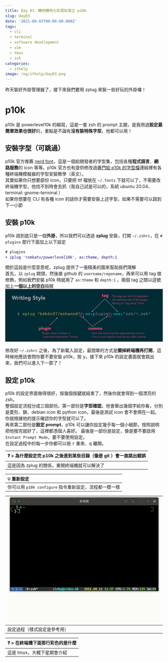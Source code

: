 ```yaml
---
title: Day 03：轉吧轉吧七彩霓虹燈之 p10k
slug: day03
date: '2021-09-03T00:00:00.000Z'
tags:
  - cli
  - terminal
  - software development
  - vim
  - tmux
  - zsh
categories:
  - ithelp
image: /og/ithelp/day03.png
---
```


昨天裝好外掛管理器了，接下來我們要用 zplug 來裝一些好玩的外掛囉！

# p10k

p10k 是 powerlevel10k 的縮寫，這是一套 zsh 的 prompt 主題，是我用過**設定最簡單效果也很好**的，重點是不論有**沒有裝特殊字型**，他都可以用！

## 安裝字型（可跳過）

p10k 官方推薦 [nerd font](https://github.com/ryanoasis/nerd-fonts)，這是一個給開發者的字型集，包括各種**程式語言**、**網路服務**的 icon 等等。p10k 官方也有提供修改過[專門給 p10k 的字型檔](https://github.com/romkatv/powerlevel10k#manual-font-installation)連結裡有各種終端機模擬器的字型安裝教學（英文）。  
其實如果你只想要部份 icon，只要把 ttf 檔放在 `~/.fonts` 下就可以了，不需要改終端機字型，他找不到時會去抓（我自己試是可以的，系統 ubuntu 20.04、terminal: gnome-terminal ）  
如果你想要在 CLI 有各種 icon 的話你才需要安裝上述字型，如果不需要可以跳到下一小節

## 安裝 p10k

p10k 說到底只是一個**外掛**，所以我們可以透過 **zplug** 安裝，打開 `~/.zshrc`，在 `# plugins` 那行下面加上以下設定

```diff
# plugins
+ zplug 'romkatv/powerlevel10k', as:theme, depth:1
```

關於這段是什麼意思呢，zplug 提供了一張精美的圖來幫助我們理解  
首先，以 `zplug` 開頭，然後接 github 的 `username/reponame`，再來可以用 tag 做修飾，例如我們安裝 p10k 時就用了 `as:theme` 和 `depth:1`
，兩個 tag 之間以逗號加上**一個以上的空白**隔開  
![zplug](/images/ithelp/pure-CLI-IDE/day03/zplug.png)

修改好 `~/.zshrc` 之後，為了新載入設定，最間單的方式是**關掉終端機再打開**，這時候他應該會問你要不要安裝 p10k，按 <kbd>y</kbd>。接下來 p10k 的設定畫面就會跳出來，我們可以進入下一節了！

## 設定 p10k

p10k 的設定界面做得很好，按幾個按鍵就結束了，然後你就會得到一個漂亮的 zsh。  
整個設定流程分成三個部份。第一部份是**字型確認**，他會舉出幾個字給你看，分別是菱形、鎖、debian icon 和 python icon，最後是測試 icon 會不會擠在一起。你就根據他的提示確認你的字型就可以了。  
再來第二部份是**設定 prompt**，p10k 可以讓你設定幾乎每一個小細節，按照說明把他按完就好了，這裡都憑個人喜好。
最後是一部份是設定，像是要不要啟用 `Instant Prompt Mode`，要不要使用設定。  
在設定過程中的每一步你都可以按 <kbd>r</kbd> 重來、<kbd>q</kbd> 離開。

| ❓ > 為什麼設定完 p10k 之後進到某些目錄（像是 git ）會一直跳出錯誤 |
| :----------------------------------------------------------------- |
| 這是因為 zplug 的關係，重開終端機就可以解決了                      |

| 💡 重新設定                                            |
| :----------------------------------------------------- |
| 你可以用 `p10k configure` 指令重新設定，流程都一模一樣 |

| ![p10k-configrue](/images/ithelp/pure-CLI-IDE/day03/p10k-configure.gif) |
| :---------------------------------------------------------------------- |
| 設定過程（樣式設定是參考用）                                            |

| ❓ > 在終端機下面那行彩色的是什麼 |
| :-------------------------------- |
| 這是 tmux，大概下星期會介紹       |
